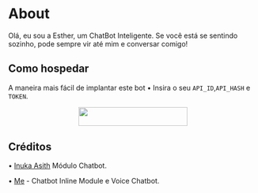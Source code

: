 # About
Olá, eu sou a Esther, um ChatBot Inteligente. Se você está se sentindo sozinho, pode sempre vir até mim e conversar comigo!
## Como hospedar
A maneira mais fácil de implantar este bot
• Insira o seu ```API_ID```,```API_HASH``` e ```TOKEN```.
<p align="center"><a href="https://heroku.com/deploy?template=https://github.com/Andreribas15/Lyciachatbot"> <img src="https://img.shields.io/badge/Deploy%20To%20Heroku-black?style=for-the-badge&logo=heroku" width="220" height="38.45"/></a></p>
 
## Créditos
• [Inuka Asith](https://github.com/InukaAsith) Módulo Chatbot.

• [Me](https://github.com/Red-Aura) - Chatbot Inline Module e Voice Chatbot.
